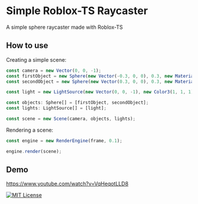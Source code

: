 
# Simple Roblox-TS Raycaster

A simple sphere raycaster made with Roblox-TS



## How to use
Creating a simple scene:

```typescript
const camera = new Vector(0, 0, -1);
const firstObject = new Sphere(new Vector(-0.3, 0, 0), 0.3, new Material(new Color3(1, 0, 0), 0.1, 1, 3));
const secondObject = new Sphere(new Vector(0.3, 0, 0), 0.3, new Material(new Color3(0, 0, 1), 0.1, 0.7, 3));

const light = new LightSource(new Vector(0, 0, -1), new Color3(1, 1, 1));

const objects: Sphere[] = [firstObject, secondObject];
const lights: LightSource[] = [light];

const scene = new Scene(camera, objects, lights);
```

Rendering a scene:

```typescript
const engine = new RenderEngine(frame, 0.1);

engine.render(scene);
```

## Demo

https://www.youtube.com/watch?v=VqHeqotLLD8


[![MIT License](https://img.shields.io/badge/License-MIT-green.svg)](https://choosealicense.com/licenses/mit/)

